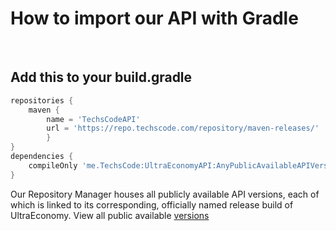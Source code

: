 # How to import our API with Gradle
<br>

## Add this to your build.gradle
```groovy
repositories {
    maven {
        name = 'TechsCodeAPI'
        url = 'https://repo.techscode.com/repository/maven-releases/'
        }
}
dependencies {
    compileOnly 'me.TechsCode:UltraEconomyAPI:AnyPublicAvailableAPIVersion'
}
```

Our Repository Manager houses all publicly available API versions, each of which
is linked to its corresponding, officially named release build of UltraEconomy.
View all public available [versions](https://repo.techscode.com/#browse/browse:maven-releases:me%2FTechsCode%2FUltraEconomyAPI)


